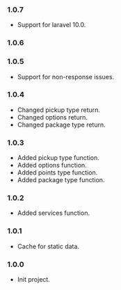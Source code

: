 ### 1.0.7
* Support for laravel 10.0.

### 1.0.6
### 1.0.5
* Support for non-response issues.

### 1.0.4
* Changed pickup type return.
* Changed options return.
* Changed package type return.

### 1.0.3
* Added pickup type function.
* Added options function.
* Added points type function.
* Added package type function.

### 1.0.2
* Added services function.

### 1.0.1
* Cache for static data.

### 1.0.0
* Init project.
